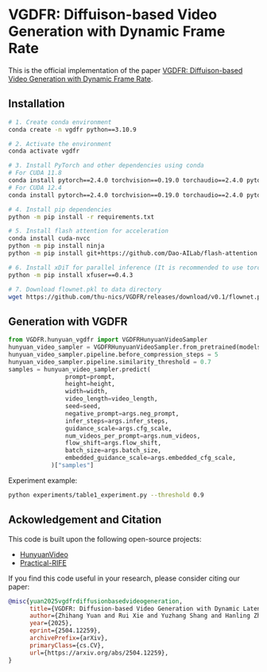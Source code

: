 # VGDFR: Diffuison-based Video Generation with Dynamic Frame Rate
This is the official implementation of the paper [VGDFR: Diffuison-based Video Generation with Dynamic Frame Rate](https://arxiv.org/abs/2504.12259).

<!-- ## Result Show -->

## Installation

```bash
# 1. Create conda environment
conda create -n vgdfr python==3.10.9

# 2. Activate the environment
conda activate vgdfr

# 3. Install PyTorch and other dependencies using conda
# For CUDA 11.8
conda install pytorch==2.4.0 torchvision==0.19.0 torchaudio==2.4.0 pytorch-cuda=11.8 -c pytorch -c nvidia
# For CUDA 12.4
conda install pytorch==2.4.0 torchvision==0.19.0 torchaudio==2.4.0 pytorch-cuda=12.4 -c pytorch -c nvidia

# 4. Install pip dependencies
python -m pip install -r requirements.txt

# 5. Install flash attention for acceleration
conda install cuda-nvcc
python -m pip install ninja
python -m pip install git+https://github.com/Dao-AILab/flash-attention.git@v2.7.4

# 6. Install xDiT for parallel inference (It is recommended to use torch 2.4.0 and flash-attn 2.6.3)
python -m pip install xfuser==0.4.3

# 7. Download flownet.pkl to data directory
wget https://github.com/thu-nics/VGDFR/releases/download/v0.1/flownet.pkl -P data/flownet.pkl

```

## Generation with VGDFR

```python
from VGDFR.hunyuan_vgdfr import VGDFRHunyuanVideoSampler
hunyuan_video_sampler = VGDFRHunyuanVideoSampler.from_pretrained(models_root_path, args=args)
hunyuan_video_sampler.pipeline.before_compression_steps = 5
hunyuan_video_sampler.pipeline.similarity_threshold = 0.7
samples = hunyuan_video_sampler.predict(
                prompt=prompt,
                height=height,
                width=width,
                video_length=video_length,
                seed=seed,
                negative_prompt=args.neg_prompt,
                infer_steps=args.infer_steps,
                guidance_scale=args.cfg_scale,
                num_videos_per_prompt=args.num_videos,
                flow_shift=args.flow_shift,
                batch_size=args.batch_size,
                embedded_guidance_scale=args.embedded_cfg_scale,
            )["samples"]
```

Experiment example:
```bash
python experiments/table1_experiment.py --threshold 0.9
```

## Ackowledgement and Citation

This code is built upon the following open-source projects:
- [HunyuanVideo](https://github.com/Tencent/HunyuanVideo)
- [Practical-RIFE](https://github.com/hzwer/Practical-RIFE)

If you find this code useful in your research, please consider citing our paper:
```bibtex
@misc{yuan2025vgdfrdiffusionbasedvideogeneration,
      title={VGDFR: Diffusion-based Video Generation with Dynamic Latent Frame Rate}, 
      author={Zhihang Yuan and Rui Xie and Yuzhang Shang and Hanling Zhang and Siyuan Wang and Shengen Yan and Guohao Dai and Yu Wang},
      year={2025},
      eprint={2504.12259},
      archivePrefix={arXiv},
      primaryClass={cs.CV},
      url={https://arxiv.org/abs/2504.12259}, 
}
```